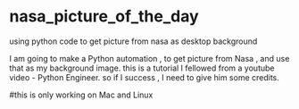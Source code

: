 # nasa_picture_of_the_day
using python code to get picture from nasa as desktop background 

I am going to make a Python automation , to get picture from Nasa , and use that as my background image. this is a tutorial I fellowed from a youtube video - Python Engineer. so if I success , I need to give him some credits.

#this is only working on Mac and Linux
